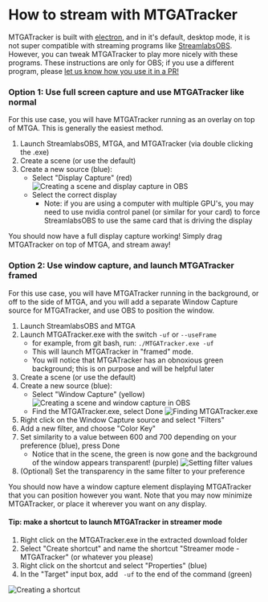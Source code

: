 # How to stream with MTGATracker

MTGATracker is built with [electron](https://electronjs.org/), and in it's default, desktop mode, it is not super compatible 
with streaming programs like [StreamlabsOBS](https://streamlabs.com/). However, you can tweak MTGATracker
to play more nicely with these programs. These instructions are only for OBS; if you use a different
program, please [let us know how you use it in a PR!](https://github.com/shawkinsl/mtga-tracker/blob/master/CONTRIBUTING.md)

### Option 1: Use full screen capture and use MTGATracker like normal

For this use case, you will have MTGATracker running as an overlay on top of MTGA. This is generally
the easiest method.

1. Launch StreamlabsOBS, MTGA, and MTGATracker (via double clicking the .exe)
1. Create a scene (or use the default)
1. Create a new source (blue):
   - Select "Display Capture" (red)
   ![Creating a scene and display capture in OBS](https://raw.githubusercontent.com/shawkinsl/mtga-tracker/master/.readme_data/stream_guide_1.png)
   - Select the correct display
       - Note: if you are using a computer with multiple GPU's, you may need to use nvidia control
       panel (or similar for your card) to force StreamlabsOBS to use the same card that is driving
       the display
       
You should now have a full display capture working! Simply drag MTGATracker on top of MTGA, and stream away!

### Option 2: Use window capture, and launch MTGATracker framed

For this use case, you will have MTGATracker running in the background, or off to the side of MTGA, and
you will add a separate Window Capture source for MTGATracker, and use OBS to position the window.

1. Launch StreamlabsOBS and MTGA
1. Launch MTGATracker.exe with the switch `-uf` or `--useFrame`
    - for example, from git bash, run: `./MTGATracker.exe -uf`
    - This will launch MTGATracker in "framed" mode.
    - You will notice that MTGATracker has an obnoxious green background; this is on purpose and will be helpful later
1. Create a scene (or use the default)
1. Create a new source (blue):
    - Select "Window Capture" (yellow)
    ![Creating a scene and window capture in OBS](https://raw.githubusercontent.com/shawkinsl/mtga-tracker/master/.readme_data/stream_guide_2.png)
    - Find the MTGATracker.exe, select Done
    ![Finding MTGATracker.exe](https://raw.githubusercontent.com/shawkinsl/mtga-tracker/master/.readme_data/stream_guide_3.png)
1. Right click on the Window Capture source and select "Filters"
1. Add a new filter, and choose "Color Key"
1. Set similarity to a value between 600 and 700 depending on your preference (blue), press Done
   - Notice that in the scene, the green is now gone and the background of the window appears transparent! (purple)
    ![Setting filter values](https://raw.githubusercontent.com/shawkinsl/mtga-tracker/master/.readme_data/stream_guide_4.png)
1. (Optional) Set the transparency in the same filter to your preference

You should now have a window capture element displaying MTGATracker that you can position however you want. Note
that you may now minimize MTGATracker, or place it wherever you want on any display.


#### Tip: make a shortcut to launch MTGATracker in streamer mode

1. Right click on the MTGATracker.exe in the extracted download folder
1. Select "Create shortcut" and name the shortcut "Streamer mode - MTGATracker" (or whatever you please)
1. Right click on the shortcut and select "Properties" (blue)
1. In the "Target" input box, add ` -uf` to the end of the command (green)

![Creating a shortcut](https://raw.githubusercontent.com/shawkinsl/mtga-tracker/master/.readme_data/stream_guide_5.png)
